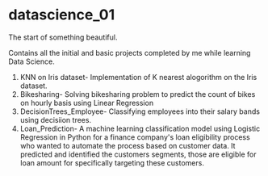 # datascience_01
The start of something beautiful.

Contains all the initial and basic projects completed by me while learning Data Science.
1. KNN on Iris dataset- Implementation of K nearest alogorithm on the Iris dataset.
2. Bikesharing- Solving bikesharing problem to predict the count of bikes on hourly basis using Linear Regression
3. DecisionTrees_Employee- Classifying employees into their salary bands using decisiion trees.
4. Loan_Prediction- A machine learning classification model using Logistic Regression in Python for a finance company's loan eligibility process who wanted to automate the process based on customer data. It predicted and identified the customers segments, those are eligible for loan amount for specifically targeting these customers. 

